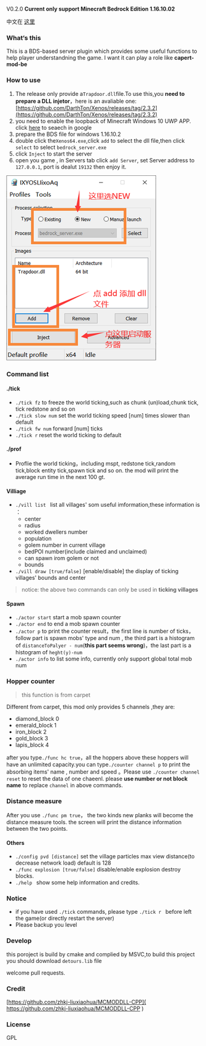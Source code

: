 V0.2.0 **Current only support Minecraft Bedrock Edition 1.16.10.02**

 中文在  [这里](https://github.com/hhhxiao/TrapDoor/blob/master/README-zh.md)

### What‘s this
This is a BDS-based server plugin which provides some useful functions to help player understandning the game. I want it can play a role like **capert-mod-be**
### How to use
1. The release only provide a`Trapdoor.dll`file.To use this,you **need to prepare a DLL injetor**，here is an avaliable one: [https://github.com/DarthTon/Xenos/releases/tag/2.3.2](https://github.com/DarthTon/Xenos/releases/tag/2.3.2) 
2. you need to enable the loopback of Minecraft Windows 10 UWP APP. click [here](https://www.google.com/search?sxsrf=ALeKk02SoLVvT6Rg8w5sAViKIJtnPDjx_Q%3A1601094611292&ei=08NuX5W6EcKbmAWT7KjwAg&q=how+to+enable+loopback+for+a+UWP+app&oq=how+to+enable+loopback+for+a+UWP+app&gs_lcp=CgZwc3ktYWIQAzoECCMQJzoFCCEQoAE6BwghEAoQoAFQkiNY_kpgmE5oA3AAeACAAdsDiAGHHpIBCDItMTEuMS4ymAEAoAEBqgEHZ3dzLXdpesABAQ&sclient=psy-ab&ved=0ahUKEwjV77qc_oXsAhXCDaYKHRM2Ci4Q4dUDCA0&uact=5) to seaech in google
3. prepare the BDS file for windows 1.16.10.2
4. double click the`Xenos64.exe`,click  `add`  to select the dll file,then click `select`  to select `bedrock_server.exe`
5. click `Inject` to start the server
6. open you game , in Servers tab  click `add Server`, set Server address  to `127.0.0.1`,  port is dealut `19132`  then enjoy it.

![](./img/howto.png)


### Command list

#### ./tick

- `./tick fz`  to freeze the world ticking,such as chunk (un)load,chunk tick, tick redstone and so on 
- `./tick slow num` set the world ticking speed [num] times slower than default
- `./tick fw num` forward [num] ticks 
- `./tick r` reset the world ticking to default

#### ./prof

- Proflie the world ticking，including mspt, redstone tick,random tick,block entity tick,spawn tick and so on. the mod will print the average run time in the next 100 gt.

#### Villiage

- `./vill list ` list all villages' som useful  imformation,these information is ：
  - center
  - radius
  - worked dwellers number
  - population
  - golem number in current village
  - bedPOI  number(include claimed and unclaimed)
  - can spawn irom golem or not
  - bounds
- `./vill draw [true/false]` [enable/disable] the display of ticking villages' bounds and center 

> notice: the above two commands can only be used in **ticking villages**

#### Spawn

- `./actor start` start a mob spawn counter
- `./actor end`  to end a mob spawn counter
- `./actor p` to print the counter result，the first line is number of ticks，follow part  is spawn mobs' type and num , the third part is a histogram of `distanceToPalyer - num`(**this part seems wrong**)，the last part is a histogram of `heght(y)-num`
- `./actor info` to list some info, currently only support global total mob num

### Hopper counter

> this function is from carpet

Different from carpet, this mod only provides 5 channels ,they are:

- diamond_block 0
- emerald_block 1
- iron_block 2
- gold_block 3
- lapis_block 4

after you type`./func hc true`，all the hoppers above these hoppers will have an unlimited capacity.you can type`./counter channel p` to print the absorbing items' name , number and speed 。Please  use `./counter channel reset` to reset the data of one chaeenl.  please **use number or not block name** to replace `channel`  in above commands.

### Distance measure

After you use `./func pm true`， the two kinds new planks will become the distance measure tools. the screen will print the distance information between the two points. 

#### Others

- `./config pvd [distance]`  set the village particles max view distance(to decrease network load) default is 128 
- `./func explosion [true/false]`  disable/enable explosion destroy blocks.
- `./help ` show some help information and credits.

### Notice

- if you have used `./tick` commands, please type `./tick r ` before left the game(or directly restart the server) 
- Please backup you level

### Develop

this poroject is build by cmake and complied by MSVC,to build this project you should download  `detours.lib` file 

welcome pull requests.

### Credit
[https://github.com/zhkj-liuxiaohua/MCMODDLL-CPP]( https://github.com/zhkj-liuxiaohua/MCMODDLL-CPP )

### License

GPL